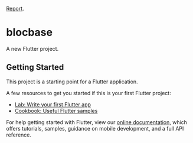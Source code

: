 
[Report](https://unimy-my.sharepoint.com/:b:/g/personal/b09200003_student_unimy_edu_my/ERNp4csysfdNq2zYHkMrGp0BWQ3vjcYrNSY82actB_lcwg?e=bjak3U).

# blocbase

A new Flutter project.

## Getting Started

This project is a starting point for a Flutter application.

A few resources to get you started if this is your first Flutter project:

- [Lab: Write your first Flutter app](https://flutter.dev/docs/get-started/codelab)
- [Cookbook: Useful Flutter samples](https://flutter.dev/docs/cookbook)

For help getting started with Flutter, view our
[online documentation](https://flutter.dev/docs), which offers tutorials,
samples, guidance on mobile development, and a full API reference.
